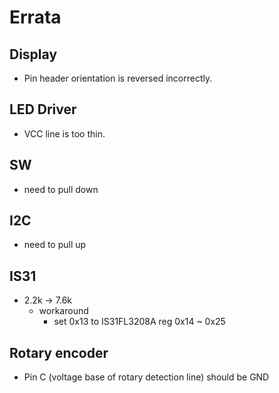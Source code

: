 # Errata

## Display

- Pin header orientation is reversed incorrectly.

## LED Driver

- VCC line is too thin.

## SW

- need to pull down

## I2C

- need to pull up

## IS31

- 2.2k -> 7.6k
  - workaround
    - set 0x13 to IS31FL3208A reg 0x14 ~ 0x25

## Rotary encoder

- Pin C (voltage base of rotary detection line) should be GND
